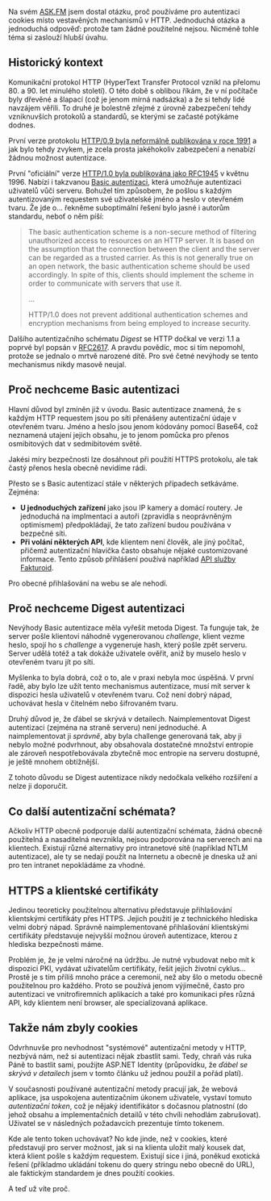<!-- dcterms:title = Autentizace na webu: Jak jsme došli k cookies? -->
<!-- dcterms:abstract = Na svém ASK.FM jsem dostal otázku, proč používáme pro autentizaci cookies místo vestavěných mechanismů v HTTP. Jednoduchá otázka a jednoduchá odpověď: protože tam žádné použitelné nejsou. Nicméně tohle téma si zaslouží hlubší úvahu. -->
<!-- dcterms:creator = Michal Altair Valášek -->
<!-- x4w:pictureUrl = /perex-pictures/20190225-autentizace-na-webu.png -->
<!-- x4w:pictureWidth = 150 -->
<!-- x4w:pictureHeight = 150 -->
<!-- x4w:coverUrl = /cover-pictures/20190225-autentizace-na-webu.jpg -->
<!-- x4w:coverCredits = Mário Moreira via FREEIMAGES.COM -->
<!-- x4w:category = Bezpečnost -->
<!-- dcterms:date = 2019-02-25 -->

Na svém [ASK.FM](https://ask.fm/ridercz) jsem dostal otázku, proč používáme pro autentizaci cookies místo vestavěných mechanismů v HTTP. Jednoduchá otázka a jednoduchá odpověď: protože tam žádné použitelné nejsou. Nicméně tohle téma si zaslouží hlubší úvahu.

## Historický kontext

Komunikační protokol HTTP (HyperText Transfer Protocol vznikl na přelomu 80. a 90. let minulého století). O této době s oblibou říkám, že v ní počítače byly dřevěné a šlapací (což je jenom mírná nadsázka) a že si tehdy lidé navzájem věřili. To druhé je bolestně zřejmé z úrovně zabezpečení tehdy vzniknuvších protokolů a standardů, se kterými se začasté potýkáme dodnes.

První verze protokolu [HTTP/0.9 byla neformálně publikována v roce 1991](https://www.w3.org/Protocols/HTTP/AsImplemented.html) a jak bylo tehdy zvykem, je zcela prosta jakéhokoliv zabezpečení a nenabízí žádnou možnost autentizace.

První "oficiální" verze [HTTP/1.0 byla publikována jako RFC1945](https://tools.ietf.org/html/rfc1945) v květnu 1996. Nabízí i takzvanou [Basic autentizaci](https://tools.ietf.org/html/rfc1945#section-11), která umožňuje autentizaci uživatelů vůči serveru. Bohužel tím způsobem, že pošlou s každým autentizovaným requestem své uživatelské jméno a heslo v otevřeném tvaru. Že jde o... řekněme suboptimální řešení bylo jasné i autorům standardu, neboť o něm píší:

> The basic authentication scheme is a non-secure method of filtering unauthorized access to resources on an HTTP server. It is based on the assumption that the connection between the client and the server can be regarded as a trusted carrier. As this is not generally true on an open network, the basic authentication scheme should be used accordingly. In spite of this, clients should implement the scheme in order to communicate with servers that use it.
>
> ...
>
> HTTP/1.0 does not prevent additional authentication schemes and encryption mechanisms from being employed to increase security.

Dalšího autentizačního schématu _Digest_ se HTTP dočkal ve verzi 1.1 a poprvé byl popsán v [RFC2617](https://tools.ietf.org/html/rfc2617). A pravdu povědíc, moc si tím nepomohl, protože se jednalo o mrtvě narozené dítě. Pro své četné nevýhody se tento mechanismus nikdy masově neujal.

## Proč nechceme Basic autentizaci

Hlavní důvod byl zmíněn již v úvodu. Basic autentizace znamená, že s každým HTTP requestem jsou po síti přenášeny autentizační údaje v otevřeném tvaru. Jméno a heslo jsou jenom kódovány pomocí Base64, což neznamená utajení jejich obsahu, je to jenom pomůcka pro přenos osmibitových dat v sedmibitovém světě.

Jakési míry bezpečnosti lze dosáhnout při použití HTTPS protokolu, ale tak častý přenos hesla obecně nevidíme rádi.

Přesto se s Basic autentizací stále v některých případech setkáváme. Zejména:

* **U jednoduchých zařízení** jako jsou IP kamery a domácí routery. Je jednoduchá na implmentaci a autoři (zpravidla s neoprávněným optimismem) předpokládají, že tato zařízení budou používána v bezpečné síti.
* **Při volání některých API**, kde klientem není člověk, ale jiný počítač, přičemž autentizační hlavička často obsahuje nějaké customizované informace. Tento způsob přihlášení používá například [API služby Fakturoid](https://fakturoid.docs.apiary.io/#introduction/overeni).

Pro obecné přihlašování na webu se ale nehodí.

## Proč nechceme Digest autentizaci

Nevýhody Basic autentizace měla vyřešit metoda Digest. Ta funguje tak, že server pošle klientovi náhodně vygenerovanou _challenge_, klient vezme heslo, spojí ho s _challenge_ a vygeneruje hash, který pošle zpět serveru. Server udělá totéž a tak dokáže uživatele ověřit, aniž by muselo heslo v otevřeném tvaru jít po síti.

Myšlenka to byla dobrá, což o to, ale v praxi nebyla moc úspěšná. V první řadě, aby bylo lze užít tento mechanismus autentizace, musí mít server k dispozici hesla uživatelů v otevřeném tvaru. Což není dobrý nápad, uchovávat hesla v čitelném nebo šifrovaném tvaru.

Druhý důvod je, že ďábel se skrývá v detailech. Naimplementovat Digest autentizaci (zejména na straně serveru) není jednoduché. A naimplementovat ji _správně_, aby byla challenge generovaná tak, aby ji nebylo možné podvrhnout, aby obsahovala dostatečné množství entropie ale zároveň nespotřebovávala zbytečně moc entropie na serveru dostupné, je ještě mnohem obtížnější.

Z tohoto důvodu se Digest autentizace nikdy nedočkala velkého rozšíření a nelze ji doporučit.

## Co další autentizační schémata?

Ačkoliv HTTP obecně podporuje další autentizační schémata, žádná obecně použitelná a nasaditelná nevznikla, nejsou podporována na serverech ani na klientech. Existují různé alternativy pro intranetové sítě (například NTLM autentizace), ale ty se nedají použít na Internetu a obecně je dneska už ani pro ten intranet nepokládáme za vhodné.

## HTTPS a klientské certifikáty

Jedinou teoreticky použitelnou alternativu představuje přihlašování klientskými certifikáty přes HTTPS. Jejich použití je z technického hlediska velmi dobrý nápad. Správně naimplementované přihlašování klientskými certifikáty představuje nejvyšší možnou úroveň autentizace, kterou z hlediska bezpečnosti máme.

Problém je, že je velmi náročné na údržbu. Je nutné vybudovat nebo mít k dispozici PKI, vydávat uživatelům certifikáty, řešit jejich životní cyklus... Prostě je s tím příliš mnoho práce a ceremonií, než aby šlo o metodu obecně použitelnou pro každého. Proto se používá jenom výjimečně, často pro autentizaci ve vnitrofiremních aplikacích a také pro komunikaci přes různá API, kdy klientem není browser, ale specializovaná aplikace.

## Takže nám zbyly cookies

Odvrhnuvše pro nevhodnost "systémové" autentizační metody v HTTP, nezbývá nám, než si autentizaci nějak zbastlit sami. Tedy, chraň vás ruka Páně to bastlit sami, použijte ASP.NET Identity (průpovídku, že _ďábel se skrývá v detailech_ jsem v tomto článku už jednou použil a pořád platí).

V současnosti používané autentizační metody pracují jak, že webová aplikace, jsa uspokojena autentizačním úkonem uživatele, vystaví tomuto _autentizační token_, což je nějaký identifikátor s dočasnou platnostní (do jehož obsahu a implementačních detailů v této chvíli nehodlám zabrušovat). Uživatel se v následných požadavcích prezentuje tímto tokenem.

Kde ale tento token uchovávat? No kde jinde, než v cookies, které představují pro server možnost, jak si na klienta uložit malý kousek dat, která klient pošle s každým requestem. Existují sice i jiná, poněkud exotická řešení (příkladmo ukládání tokenu do query stringu nebo obecně do URL), ale faktickým standardem je dnes použití cookies.

A teď už víte proč.